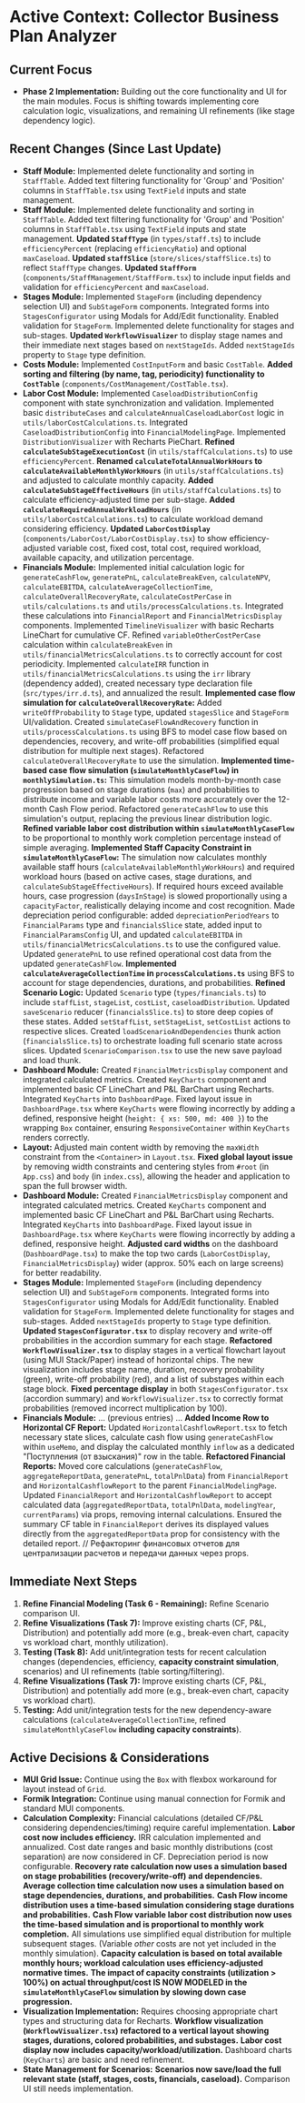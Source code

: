 # Active Context: Collector Business Plan Analyzer

## Current Focus

*   **Phase 2 Implementation:** Building out the core functionality and UI for the main modules. Focus is shifting towards implementing core calculation logic, visualizations, and remaining UI refinements (like stage dependency logic).

## Recent Changes (Since Last Update)

*   **Staff Module:** Implemented delete functionality and sorting in `StaffTable`. Added text filtering functionality for 'Group' and 'Position' columns in `StaffTable.tsx` using `TextField` inputs and state management.
*   **Staff Module:** Implemented delete functionality and sorting in `StaffTable`. Added text filtering functionality for 'Group' and 'Position' columns in `StaffTable.tsx` using `TextField` inputs and state management. **Updated `StaffType`** (in `types/staff.ts`) to include `efficiencyPercent` (replacing `efficiencyRatio`) and optional `maxCaseload`. **Updated `staffSlice`** (`store/slices/staffSlice.ts`) to reflect `StaffType` changes. **Updated `StaffForm`** (`components/StaffManagement/StaffForm.tsx`) to include input fields and validation for `efficiencyPercent` and `maxCaseload`.
*   **Stages Module:** Implemented `StageForm` (including dependency selection UI) and `SubStageForm` components. Integrated forms into `StagesConfigurator` using Modals for Add/Edit functionality. Enabled validation for `StageForm`. Implemented delete functionality for stages and sub-stages. **Updated `WorkflowVisualizer`** to display stage names and their immediate next stages based on `nextStageIds`. Added `nextStageIds` property to `Stage` type definition.
*   **Costs Module:** Implemented `CostInputForm` and basic `CostTable`. **Added sorting and filtering (by name, tag, periodicity) functionality to `CostTable`** (`components/CostManagement/CostTable.tsx`).
*   **Labor Cost Module:** Implemented `CaseloadDistributionConfig` component with state synchronization and validation. Implemented basic `distributeCases` and `calculateAnnualCaseloadLaborCost` logic in `utils/laborCostCalculations.ts`. Integrated `CaseloadDistributionConfig` into `FinancialModelingPage`. Implemented `DistributionVisualizer` with Recharts PieChart. **Refined `calculateSubStageExecutionCost`** (in `utils/staffCalculations.ts`) to use `efficiencyPercent`. **Renamed `calculateTotalAnnualWorkHours` to `calculateAvailableMonthlyWorkHours`** (in `utils/staffCalculations.ts`) and adjusted to calculate monthly capacity. **Added `calculateSubStageEffectiveHours`** (in `utils/staffCalculations.ts`) to calculate efficiency-adjusted time per sub-stage. **Added `calculateRequiredAnnualWorkloadHours`** (in `utils/laborCostCalculations.ts`) to calculate workload demand considering efficiency. **Updated `LaborCostDisplay`** (`components/LaborCost/LaborCostDisplay.tsx`) to show efficiency-adjusted variable cost, fixed cost, total cost, required workload, available capacity, and utilization percentage.
*   **Financials Module:** Implemented initial calculation logic for `generateCashFlow`, `generatePnL`, `calculateBreakEven`, `calculateNPV`, `calculateEBITDA`, `calculateAverageCollectionTime`, `calculateOverallRecoveryRate`, `calculateCostPerCase` in `utils/calculations.ts` and `utils/processCalculations.ts`. Integrated these calculations into `FinancialReport` and `FinancialMetricsDisplay` components. Implemented `TimelineVisualizer` with basic Recharts LineChart for cumulative CF. Refined `variableOtherCostPerCase` calculation within `calculateBreakEven` in `utils/financialMetricsCalculations.ts` to correctly account for cost periodicity. Implemented `calculateIRR` function in `utils/financialMetricsCalculations.ts` using the `irr` library (dependency added), created necessary type declaration file (`src/types/irr.d.ts`), and annualized the result. **Implemented case flow simulation for `calculateOverallRecoveryRate`:** Added `writeOffProbability` to `Stage` type, updated `stagesSlice` and `StageForm` UI/validation. Created `simulateCaseFlowAndRecovery` function in `utils/processCalculations.ts` using BFS to model case flow based on dependencies, recovery, and write-off probabilities (simplified equal distribution for multiple next stages). Refactored `calculateOverallRecoveryRate` to use the simulation. **Implemented time-based case flow simulation (`simulateMonthlyCaseFlow`) in `monthlySimulation.ts`:** This simulation models month-by-month case progression based on stage durations (`max`) and probabilities to distribute income and variable labor costs more accurately over the 12-month Cash Flow period. Refactored `generateCashFlow` to use this simulation's output, replacing the previous linear distribution logic. **Refined variable labor cost distribution within `simulateMonthlyCaseFlow`** to be proportional to monthly work completion percentage instead of simple averaging. **Implemented Staff Capacity Constraint in `simulateMonthlyCaseFlow`:** The simulation now calculates monthly available staff hours (`calculateAvailableMonthlyWorkHours`) and required workload hours (based on active cases, stage durations, and `calculateSubStageEffectiveHours`). If required hours exceed available hours, case progression (`daysInStage`) is slowed proportionally using a `capacityFactor`, realistically delaying income and cost recognition. Made depreciation period configurable: added `depreciationPeriodYears` to `FinancialParams` type and `financialsSlice` state, added input to `FinancialParamsConfig` UI, and updated `calculateEBITDA` in `utils/financialMetricsCalculations.ts` to use the configured value. Updated `generatePnL` to use refined operational cost data from the updated `generateCashFlow`. **Implemented `calculateAverageCollectionTime` in `processCalculations.ts`** using BFS to account for stage dependencies, durations, and probabilities. **Refined Scenario Logic:** Updated `Scenario` type (`types/financials.ts`) to include `staffList`, `stageList`, `costList`, `caseloadDistribution`. Updated `saveScenario` reducer (`financialsSlice.ts`) to store deep copies of these states. Added `setStaffList`, `setStageList`, `setCostList` actions to respective slices. Created `loadScenarioAndDependencies` thunk action (`financialsSlice.ts`) to orchestrate loading full scenario state across slices. Updated `ScenarioComparison.tsx` to use the new save payload and load thunk.
*   **Dashboard Module:** Created `FinancialMetricsDisplay` component and integrated calculated metrics. Created `KeyCharts` component and implemented basic CF LineChart and P&L BarChart using Recharts. Integrated `KeyCharts` into `DashboardPage`. Fixed layout issue in `DashboardPage.tsx` where `KeyCharts` were flowing incorrectly by adding a defined, responsive height (`height: { xs: 500, md: 400 }`) to the wrapping `Box` container, ensuring `ResponsiveContainer` within `KeyCharts` renders correctly.
*   **Layout:** Adjusted main content width by removing the `maxWidth` constraint from the `<Container>` in `Layout.tsx`. **Fixed global layout issue** by removing width constraints and centering styles from `#root` (in `App.css`) and `body` (in `index.css`), allowing the header and application to span the full browser width.
*   **Dashboard Module:** Created `FinancialMetricsDisplay` component and integrated calculated metrics. Created `KeyCharts` component and implemented basic CF LineChart and P&L BarChart using Recharts. Integrated `KeyCharts` into `DashboardPage`. Fixed layout issue in `DashboardPage.tsx` where `KeyCharts` were flowing incorrectly by adding a defined, responsive height. **Adjusted card widths** on the dashboard (`DashboardPage.tsx`) to make the top two cards (`LaborCostDisplay`, `FinancialMetricsDisplay`) wider (approx. 50% each on large screens) for better readability.
*   **Stages Module:** Implemented `StageForm` (including dependency selection UI) and `SubStageForm` components. Integrated forms into `StagesConfigurator` using Modals for Add/Edit functionality. Enabled validation for `StageForm`. Implemented delete functionality for stages and sub-stages. Added `nextStageIds` property to `Stage` type definition. **Updated `StagesConfigurator.tsx`** to display recovery and write-off probabilities in the accordion summary for each stage. **Refactored `WorkflowVisualizer.tsx`** to display stages in a vertical flowchart layout (using MUI Stack/Paper) instead of horizontal chips. The new visualization includes stage name, duration, recovery probability (green), write-off probability (red), and a list of substages within each stage block. **Fixed percentage display** in both `StagesConfigurator.tsx` (accordion summary) and `WorkflowVisualizer.tsx` to correctly format probabilities (removed incorrect multiplication by 100).
*   **Financials Module:** ... (previous entries) ... **Added Income Row to Horizontal CF Report:** Updated `HorizontalCashflowReport.tsx` to fetch necessary state slices, calculate cash flow using `generateCashFlow` within `useMemo`, and display the calculated monthly `inflow` as a dedicated "Поступления (от взыскания)" row in the table. **Refactored Financial Reports:** Moved core calculations (`generateCashFlow`, `aggregateReportData`, `generatePnL`, `totalPnlData`) from `FinancialReport` and `HorizontalCashflowReport` to the parent `FinancialModelingPage`. Updated `FinancialReport` and `HorizontalCashflowReport` to accept calculated data (`aggregatedReportData`, `totalPnlData`, `modelingYear`, `currentParams`) via props, removing internal calculations. Ensured the summary CF table in `FinancialReport` derives its displayed values directly from the `aggregatedReportData` prop for consistency with the detailed report. // Рефакторинг финансовых отчетов для централизации расчетов и передачи данных через props.

## Immediate Next Steps

1.  **Refine Financial Modeling (Task 6 - Remaining):** Refine Scenario comparison UI.
2.  **Refine Visualizations (Task 7):** Improve existing charts (CF, P&L, Distribution) and potentially add more (e.g., break-even chart, capacity vs workload chart, monthly utilization).
3.  **Testing (Task 8):** Add unit/integration tests for recent calculation changes (dependencies, efficiency, **capacity constraint simulation**, scenarios) and UI refinements (table sorting/filtering).
4.  **Refine Visualizations (Task 7):** Improve existing charts (CF, P&L, Distribution) and potentially add more (e.g., break-even chart, capacity vs workload chart).
5.  **Testing:** Add unit/integration tests for the new dependency-aware calculations (`calculateAverageCollectionTime`, refined `simulateMonthlyCaseFlow` **including capacity constraints**).

## Active Decisions & Considerations

*   **MUI Grid Issue:** Continue using the `Box` with flexbox workaround for layout instead of `Grid`.
*   **Formik Integration:** Continue using manual connection for Formik and standard MUI components.
*   **Calculation Complexity:** Financial calculations (detailed CF/P&L considering dependencies/timing) require careful implementation. **Labor cost now includes efficiency.** IRR calculation implemented and annualized. Cost date ranges and basic monthly distributions (cost separation) are now considered in CF. Depreciation period is now configurable. **Recovery rate calculation now uses a simulation based on stage probabilities (recovery/write-off) and dependencies.** **Average collection time calculation now uses a simulation based on stage dependencies, durations, and probabilities.** **Cash Flow income distribution uses a time-based simulation considering stage durations and probabilities.** **Cash Flow variable labor cost distribution now uses the time-based simulation and is proportional to monthly work completion.** All simulations use simplified equal distribution for multiple subsequent stages. (Variable *other* costs are not yet included in the monthly simulation). **Capacity calculation is based on total available monthly hours; workload calculation uses efficiency-adjusted normative times.** **The impact of capacity constraints (utilization > 100%) on actual throughput/cost IS NOW MODELED in the `simulateMonthlyCaseFlow` simulation by slowing down case progression.**
*   **Visualization Implementation:** Requires choosing appropriate chart types and structuring data for Recharts. **Workflow visualization (`WorkflowVisualizer.tsx`) refactored to a vertical layout showing stages, durations, colored probabilities, and substages.** **Labor cost display now includes capacity/workload/utilization.** Dashboard charts (`KeyCharts`) are basic and need refinement.
*   **State Management for Scenarios:** **Scenarios now save/load the full relevant state (staff, stages, costs, financials, caseload).** Comparison UI still needs implementation.
